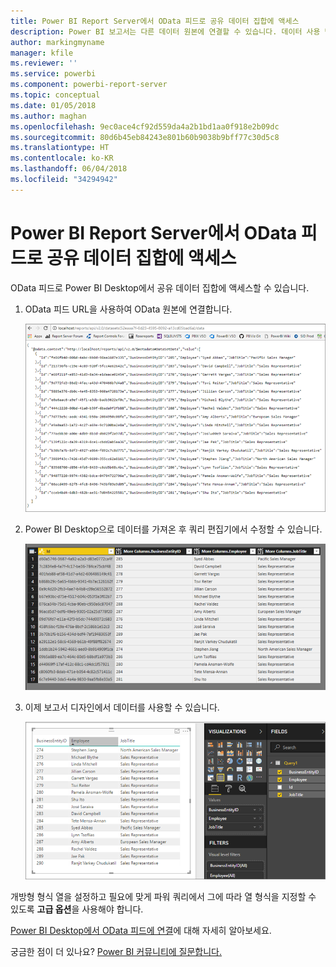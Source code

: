 ```yaml
---
title: Power BI Report Server에서 OData 피드로 공유 데이터 집합에 액세스
description: Power BI 보고서는 다른 데이터 원본에 연결할 수 있습니다. 데이터 사용 방법에 따라 다른 데이터 원본을 사용할 수 있습니다.
author: markingmyname
manager: kfile
ms.reviewer: ''
ms.service: powerbi
ms.component: powerbi-report-server
ms.topic: conceptual
ms.date: 01/05/2018
ms.author: maghan
ms.openlocfilehash: 9ec0ace4cf92d559da4a2b1bd1aa0f918e2b09dc
ms.sourcegitcommit: 80d6b45eb84243e801b60b9038b9bff77c30d5c8
ms.translationtype: HT
ms.contentlocale: ko-KR
ms.lasthandoff: 06/04/2018
ms.locfileid: "34294942"
---
```

# <a name="accessing-shared-datasets-as-odata-feeds-in-power-bi-report-server"></a>Power BI Report Server에서 OData 피드로 공유 데이터 집합에 액세스
OData 피드로 Power BI Desktop에서 공유 데이터 집합에 액세스할 수 있습니다.

1. OData 피드 URL을 사용하여 OData 원본에 연결합니다.
   
    ![보고서 서버 OData 피드 원본](media/access-dataset-odata/report-server-odata-feed.png)
2. Power BI Desktop으로 데이터를 가져온 후 쿼리 편집기에서 수정할 수 있습니다.
   
    ![OData 피드를 사용하는 Power BI Desktop 쿼리 편집기](media/access-dataset-odata/report-server-odata-results-query-editor.png)
3. 이제 보고서 디자인에서 데이터를 사용할 수 있습니다.
   
    ![OData 피드를 사용하는 Power BI Desktop 보고서 디자인](media/access-dataset-odata/report-server-odata-power-bi-desktop-report-design.png)

개방형 형식 열을 설정하고 필요에 맞게 파워 쿼리에서 그에 따라 열 형식을 지정할 수 있도록 **고급 옵션**을 사용해야 합니다.

[Power BI Desktop에서 OData 피드에 연결](../desktop-connect-odata.md)에 대해 자세히 알아보세요.

궁금한 점이 더 있나요? [Power BI 커뮤니티에 질문합니다.](https://community.powerbi.com/)

